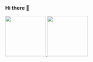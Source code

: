 ### Hi there 👋

<!--
**dikirahman/dikirahman** is a ✨ _special_ ✨ repository because its `README.md` (this file) appears on your GitHub profile.

Here are some ideas to get you started:

- 🔭 I’m currently working on ...
- 🌱 I’m currently learning ...
- 👯 I’m looking to collaborate on ...
- 🤔 I’m looking for help with ...
- 💬 Ask me about ...
- 📫 How to reach me: ...
- 😄 Pronouns: ...
- ⚡ Fun fact: ...
-->

<p align="left">
<a href="https://github.com/dikirahman">
  <img height="130em" src="https://github-readme-stats-eight-theta.vercel.app/api?username=dikirahman&show_icons=true&theme=algolia&include_all_commits=true&count_private=true&theme=default"/>
  <img height="130em" src="https://github-readme-stats-eight-theta.vercel.app/api/top-langs/?username=dikirahman&layout=compact&langs_count=8&theme=default"/>
</a>
</p>
